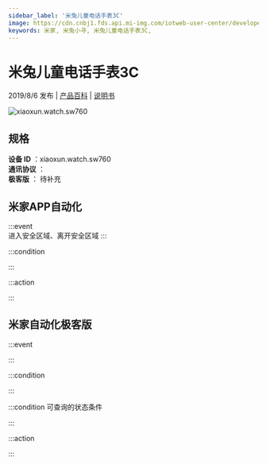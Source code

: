 ```yaml
---
sidebar_label: '米兔儿童电话手表3C'
image: https://cdn.cnbj1.fds.api.mi-img.com/iotweb-user-center/developer_16788709873155JLBHQGH.png?GalaxyAccessKeyId=AKVGLQWBOVIRQ3XLEW&Expires=9223372036854775807&Signature=bpiPf+QQhR7eaDBSe7mVzgndlNc=
keywords: 米家, 米兔小寻, 米兔儿童电话手表3C, 
---
```

# 米兔儿童电话手表3C

2019/8/6 发布 | [产品百科](https://home.mi.com/webapp/content/baike/product/index.html?model=xiaoxun.watch.sw760/) | [说明书](https://home.mi.com/views/introduction.html?model=xiaoxun.watch.sw760&region=cn)

![xiaoxun.watch.sw760](https://cdn.cnbj1.fds.api.mi-img.com/iotweb-user-center/developer_16788709873155JLBHQGH.png?GalaxyAccessKeyId=AKVGLQWBOVIRQ3XLEW&Expires=9223372036854775807&Signature=bpiPf+QQhR7eaDBSe7mVzgndlNc=)

## 规格  
> 
**设备 ID** ：xiaoxun.watch.sw760  
**通讯协议** ：  
**极客版**  ： 待补充 


## 米家APP自动化  

:::event  
进入安全区域、离开安全区域
:::

:::condition  

:::

:::action   

:::

## 米家自动化极客版  

:::event  

:::

:::condition  

:::

:::condition 可查询的状态条件  

:::

:::action  

:::

        
